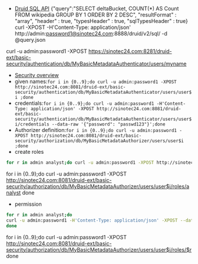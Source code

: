 

- [Druid SQL API](https://www.bookstack.cn/read/druid-27.0-en/cf91c9e9d2d2bf3f.md#Result%20formats)
{"query":"SELECT deltaBucket, COUNT(*) AS Count FROM wikipedia GROUP BY 1 ORDER BY 2 DESC",
"resultFormat" : "array",
  "header" : true,
  "typesHeader" : true,
  "sqlTypesHeader" : true}
curl -XPOST -H'Content-Type: application/json' http://admin:password1@sinotec24.com:8888/druid/v2/sql/ -d @query.json

curl -u admin:password1 -XPOST https://sinotec24.com:8281/druid-ext/basic-security/authentication/db/MyBasicMetadataAuthenticator/users/myname

- [Security overview](https://druid.apache.org/docs/latest/operations/security-overview/)
- given names:`for i in {0..9};do curl -u admin:password1 -XPOST http://sinotec24.com:8081/druid-ext/basic-security/authentication/db/MyBasicMetadataAuthenticator/users/user$i ;done`
- credentials:`for i in {0..9};do curl -u admin:password1 -H'Content-Type: application/json' -XPOST http://sinotec24.com:8081/druid-ext/basic-security/authentication/db/MyBasicMetadataAuthenticator/users/user$i/credentials --data-raw '{"password": "passwd123"}';done`
- Authorizer definition:`for i in {0..9};do curl -u admin:password1 -XPOST http://sinotec24.com:8081/druid-ext/basic-security/authorization/db/MyBasicMetadataAuthorizer/users/user$i ;done`
- create roles

```bash
for r in admin analyst;do curl -u admin:password1 -XPOST http://sinotec24.com:8081/druid-ext/basic-security/authorization/db/MyBasicMetadataAuthorizer/roles/$r;done
```
for i in {0..9};do 
curl -u admin:password1 -XPOST http://sinotec24.com:8081/druid-ext/basic-security/authorization/db/MyBasicMetadataAuthorizer/users/user$i/roles/analyst
done
- permission

```bash
for r in admin analyst;do
curl -u admin:password1 -H'Content-Type: application/json' -XPOST --data-binary @perms_$r.json http://sinotec24.com:8081/druid-ext/basic-security/authorization/db/MyBasicMetadataAuthorizer/roles/$r/permissions
done
```

for i in {0..9};do 
curl -u admin:password1 -XPOST  http://sinotec24.com:8081/druid-ext/basic-security/authorization/db/MyBasicMetadataAuthorizer/users/user$i/roles/$r
done